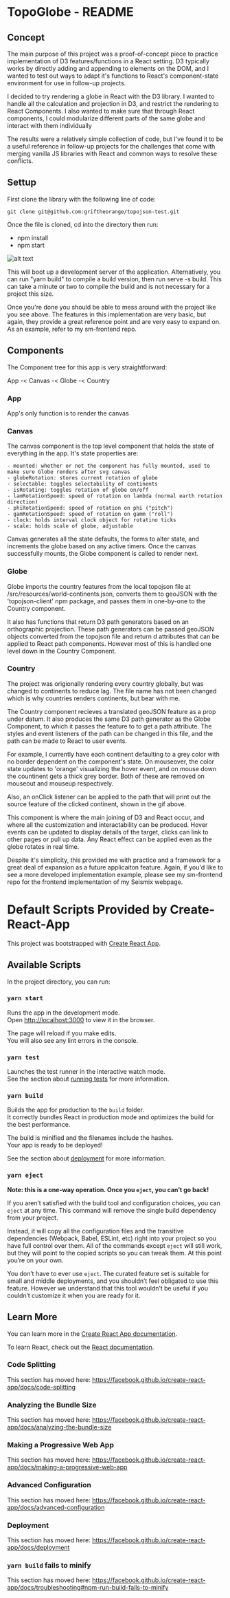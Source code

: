 # TopoGlobe - README

## Concept

The main purpose of this project was a proof-of-concept piece to practice implementation of D3 features/functions in a React setting. D3 typically works by directly adding and appending to elements on the DOM, and I wanted to test out ways to adapt it's functions to React's component-state environment for use in follow-up projects.

I decided to try rendering a globe in React with the D3 library. I wanted to handle all the calculation and projection in D3, and restrict the rendering to React Components. I also wanted to make sure that through React components, I could modularize different parts of the same globe and interact with them individually

The results were a relatively simple collection of code, but I've found it to be a useful reference in follow-up projects for the challenges that come with merging vanilla JS libraries with React and common ways to resolve these conflicts.

## Settup

First clone the library with the following line of code: 


    git clone git@github.com:griftheorange/topojson-test.git


Once the file is cloned, cd into the directory then run: 
- npm install
- npm start

![alt text](./public/document.gif "Logo Title Text 1")

This will boot up a development server of the application. Alternatively, you can run "yarn build" to compile a build version, then run serve -s build. This can take a minute or two to compile the build and is not necessary for a project this size.

Once you're done you should be able to mess around with the project like you see above. The features in this implementation are very basic, but again, they provide a great reference point and are very easy to expand on. As an example, refer to my sm-frontend repo.

## Components

The Component tree for this app is very straightforward:

App -< Canvas -< Globe -< Country

### App

App's only function is to render the canvas

### Canvas

The canvas component is the top level component that holds the state of everything in the app. It's state properties are:

    - mounted: whether or not the component has fully mounted, used to make sure Globe renders after svg canvas
    - globeRotation: stores current rotation of globe
    - selectable: toggles selectability of continents
    - isRotating: toggles rotation of globe on/off
    - lamRotationSpeed: speed of rotation on lambda (normal earth rotation direction)
    - phiRotationSpeed: speed of rotation on phi ("pitch")
    - gamRotationSpeed: speed of rotation on gamm ("roll")
    - clock: holds interval clock object for rotatino ticks
    - scale: holds scale of globe, adjustable

Canvas generates all the state defaults, the forms to alter state, and increments the globe based on any active timers. Once the canvas successfully mounts, the Globe component is called to render next.

### Globe

Globe imports the country features from the local topojson file at /src/resources/world-continents.json, converts them to geoJSON with the 'topojson-client' npm package, and passes them in one-by-one to the Country component.

It also has functions that return D3 path generators based on an orthographic projection. These path generators can be passed geoJSON objects converted from the topojson file and return d attributes that can be applied to React path components. However most of this is handled one level down in the Country Component.

### Country

The project was origionally rendering every country globally, but was changed to continents to reduce lag. The file name has not been changed which is why countries renders continents, but bear with me.

The Country component recieves a translated geoJSON feature as a prop under datum. It also produces the same D3 path generator as the Globe Component, to which it passes the feature to to get a path attribute. The styles and event listeners of the path can be changed in this file, and the path can be made to React to user events. 

For example, I currently have each continent defaulting to a grey color with no border dependent on the component's state. On mouseover, the color state updates to 'orange' visualizing the hover event, and on mouse down the countinent gets a thick grey border. Both of these are removed on mouseout and mouseup respectively.

Also, an onClick listener can be applied to the path that will print out the source feature of the clicked continent, shown in the gif above.

This component is where the main joining of D3 and React occur, and where all the customization and interactability can be produced. Hover events can be updated to display details of the target, clicks can link to other pages or pull up data. Any React effect can be applied even as the globe rotates in real time.

Despite it's simplicity, this provided me with practice and a framework for a great deal of expansion as a future applicaiton feature. Again, if you'd like to see a more developed implementation example, please see my sm-frontend repo for the frontend implementation of my Seismix webpage.

# Default Scripts Provided by Create-React-App

This project was bootstrapped with [Create React App](https://github.com/facebook/create-react-app).

## Available Scripts

In the project directory, you can run:

### `yarn start`

Runs the app in the development mode.<br />
Open [http://localhost:3000](http://localhost:3000) to view it in the browser.

The page will reload if you make edits.<br />
You will also see any lint errors in the console.

### `yarn test`

Launches the test runner in the interactive watch mode.<br />
See the section about [running tests](https://facebook.github.io/create-react-app/docs/running-tests) for more information.

### `yarn build`

Builds the app for production to the `build` folder.<br />
It correctly bundles React in production mode and optimizes the build for the best performance.

The build is minified and the filenames include the hashes.<br />
Your app is ready to be deployed!

See the section about [deployment](https://facebook.github.io/create-react-app/docs/deployment) for more information.

### `yarn eject`

**Note: this is a one-way operation. Once you `eject`, you can’t go back!**

If you aren’t satisfied with the build tool and configuration choices, you can `eject` at any time. This command will remove the single build dependency from your project.

Instead, it will copy all the configuration files and the transitive dependencies (Webpack, Babel, ESLint, etc) right into your project so you have full control over them. All of the commands except `eject` will still work, but they will point to the copied scripts so you can tweak them. At this point you’re on your own.

You don’t have to ever use `eject`. The curated feature set is suitable for small and middle deployments, and you shouldn’t feel obligated to use this feature. However we understand that this tool wouldn’t be useful if you couldn’t customize it when you are ready for it.

## Learn More

You can learn more in the [Create React App documentation](https://facebook.github.io/create-react-app/docs/getting-started).

To learn React, check out the [React documentation](https://reactjs.org/).

### Code Splitting

This section has moved here: https://facebook.github.io/create-react-app/docs/code-splitting

### Analyzing the Bundle Size

This section has moved here: https://facebook.github.io/create-react-app/docs/analyzing-the-bundle-size

### Making a Progressive Web App

This section has moved here: https://facebook.github.io/create-react-app/docs/making-a-progressive-web-app

### Advanced Configuration

This section has moved here: https://facebook.github.io/create-react-app/docs/advanced-configuration

### Deployment

This section has moved here: https://facebook.github.io/create-react-app/docs/deployment

### `yarn build` fails to minify

This section has moved here: https://facebook.github.io/create-react-app/docs/troubleshooting#npm-run-build-fails-to-minify
